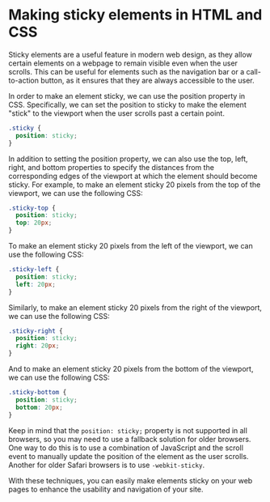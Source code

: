 # Making sticky elements in HTML and CSS

Sticky elements are a useful feature in modern web design, as they allow certain elements on a webpage to remain visible even when the user scrolls. This can be useful for elements such as the navigation bar or a call-to-action button, as it ensures that they are always accessible to the user.

In order to make an element sticky, we can use the position property in CSS. Specifically, we can set the position to sticky to make the element "stick" to the viewport when the user scrolls past a certain point.

```css
.sticky {
  position: sticky;
}
```

In addition to setting the position property, we can also use the top, left, right, and bottom properties to specify the distances from the corresponding edges of the viewport at which the element should become sticky. For example, to make an element sticky 20 pixels from the top of the viewport, we can use the following CSS:

```css
.sticky-top {
  position: sticky;
  top: 20px;
}
```

To make an element sticky 20 pixels from the left of the viewport, we can use the following CSS:

```css
.sticky-left {
  position: sticky;
  left: 20px;
}
```

Similarly, to make an element sticky 20 pixels from the right of the viewport, we can use the following CSS:

```css
.sticky-right {
  position: sticky;
  right: 20px;
}
```

And to make an element sticky 20 pixels from the bottom of the viewport, we can use the following CSS:

```css
.sticky-bottom {
  position: sticky;
  bottom: 20px;
}
```

Keep in mind that the `position: sticky;` property is not supported in all browsers, so you may need to use a fallback solution for older browsers. One way to do this is to use a combination of JavaScript and the scroll event to manually update the position of the element as the user scrolls. Another for older Safari browsers is to use `-webkit-sticky`.

With these techniques, you can easily make elements sticky on your web pages to enhance the usability and navigation of your site.

